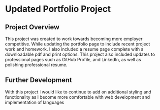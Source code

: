 # Updated Portfolio Project

## Project Overview

This project was created to work towards becoming more employer competitive.  While updating the portfolio page to include recent project work and homework.  I also included a resume page complete with a downloadable pdf and print options.  This project also included updates to professional pages such as GitHub Profile, and LinkedIn, as well as polishing professional resume.

## Further Development

With this project I would like to continue to add on additional styling and functionality as I become more comfortable with web development and implementation of languages
